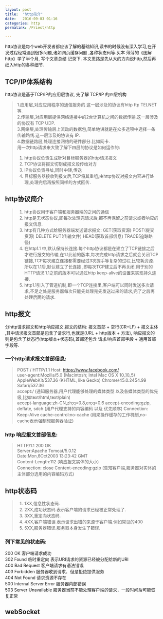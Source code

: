 ```yaml
---
layout: post  
title:  "http简介"  
date:   2016-09-03 01:16  
categories: http  
permalink: /Priest/http 

---
```


http协议是每个web开发者都应该了解的基础知识,读书的时候没有深入学习,在开发过程经常遇到很多问题,诸如网页缓存问题
,各种状态码等.买本 薄薄的《图解http》学了半个月, 写个文章总结 记录下. 本文思路是先从大的方向说http,然后再细入http的各种细节.


## TCP/IP体系结构  
http协议是基于TCP/IP的应用层协议, 先了解 TCP/IP 的四层机构      

 > 1.应用层,对应应用程序的通信服务的.这一层涉及的协议有http ftp TELNET等.  
 > 2.传输层,对应用层提供网络连接中的2台计算机之间的数据传输.这一层涉及的协议有 TCP UDP.  
 > 3.网络层,处理传输层上流动的数据包,简单地讲就是在众多选项中选择一条传输路线.这一层涉及的协议有 IP.  
 > 4.数据链路层,处理连接网络的硬件部分.比如网卡.  
  用一次http请求来大致了解下四层的协议是如何运作的:  
 > 1. http协议负责生成针对目标服务器的http请求报文   
 > 2. TCP协议将报文切割成报文段传给对方   
 > 3. IP协议负责寻址,同时中转,传送   
 > 4. 目标服务器接收到报文后,TCP将其重组,由http协议对报文内容进行处理,处理完后再按照同样的方式回传.   

## http协议简介  
 > 1. http协议用于客户端和服务器端的之间的通信
 > 2. http是无状态协议,即每次处理完请求后,都不再保留之前请求或者响应的报文信息.
 > 3. http有几种方式给服务器端发送请求报文: GET(获取资源) POST(提交资源)  DELETE PUT(传输文件) HEAD(获取首部信息) TRACE(追踪路径)
 > 4. 在http1.1 中,默认保持长连接.每个http协议都是在建立了TCP链接之后才进行报文的传输,在1.1此前的版本,每次完成http请求之后就会关闭TCP链接,TCP每次建立连接都需要经过3次握手等复杂的过程,比较耗资源.所以在1.1后,默认建立了长连接
,即每次TCP建立后不再关闭,用于别的HTTP请求.1.1之前的版本可以通过http keep-alive的设置来实现持久连接.
 > 5. http1.1引入了管道机制,即一个TCP连接里,客户端可以同时发送多次请求,不足之处是服务器每次只能先处理完先发送过来的请求,完了之后再处理后面的请求.
  
## http报文   
  分http请求报文和http响应报文,报文的结构:   报文首部  + 空行(CR+LF)  + 报文主体 ,其中请求报文首部是包含了请求行,也就是(URL + http版本 + 方法),
  响应报文的则是包含了状态行(http版本+状态码),首部还包含 请求/响应首部字段 + 通用首部字段等.    
   ### 一个http请求报文首部信息:  
  > POST / HTTP/1.1 
  > Host: https://www.facebook.com/  
  > user-agent:Mozilla/5.0 (Macintosh; Intel Mac OS X 10_10_5) AppleWebKit/537.36 (KHTML, like Gecko) Chrome/45.0.2454.99 Safari/537.36  
  > accept:*/*   (通知服务器,用户代理能够处理的媒体类型 以及各媒体类型的优先级,比如text/html,text/plain)  
  > accept-language:zh-CN,zh;q=0.8,en;q=0.6 
  > accept-encoding:gzip, deflate, sdch (用户代理支持的内容编码 以及 优先顺序)
  > Connection: Keep-Alive
  > cache-control:no-cache (用来操作缓存的工作机制,no-cache表示强制想服务器验证)
  
  ### http 响应报文首部信息:  
 > HTTP/1.1 200 OK  
 > Server:Apache Tomcat/5.0.12  
 > Date:Mon,6Oct2003 13:23:42 GMT  
 > Content-Length:112 (响应报文实体的大小)  
 > Connection: close
 > Content-encoding:gzip (告知客户端,服务器对实体的主体部分选用的内容编码方式)


## http状态码  
 > 1. 1XX,信息性状态码.  
 > 2. 2XX,成功状态码.表示客户端的请求已经被正常处理了.  
 > 3. 3XX,重定向状态码.  
 > 4. 4XX,客户端错误.表示请求出错的来源于客户端.例如常见的400  
 > 5. 5XX,服务器错误.服务器本身发生了错误.  
 
 ### 列下常见的状态码:  
 200 OK  客户端请求成功  
 302 Found 临时重定向 表示URI请求的资源已经被分配给新的URI  
 400 Bad Request   客户端请求有语法错误  
 403 Forbidden   服务器收到请求，但是拒绝提供服务  
 404 Not Found   请求资源不存在   
 500 Internal Server Error  服务器内部错误  
 503 Server Unavailable  服务器当前不能处理客户端的请求，一段时间后可能恢复正常  
 
 ## webSocket
 
 
 